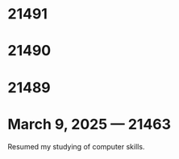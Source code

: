 <h1>21491</h1>
<h1>21490</h1>
<h1>21489</h1>
<h1>March 9, 2025 — 21463</h1>
<p>Resumed my studying of computer skills.</p>